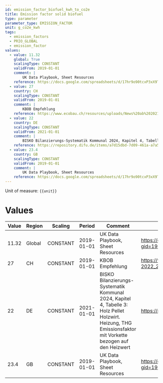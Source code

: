 ```yaml
---
id: emission_factor_biofuel_kwh_to_co2e
title: Emission factor solid biofuel
type: parameter
parameter_type: EMISSION_FACTOR
unit: g_co2e_kwh
tags:
  - emission_factors
  - PRIO_GLOBAL
  - emission_factor
values:
  - value: 11.32
    global: True
    scalingType: CONSTANT
    validFrom: 2019-01-01
    comment: |
        UK Data Playbook, Sheet Resources
    reference: https://docs.google.com/spreadsheets/d/17hr9o90tcxP3xX9T000uWcXSrzm5b5D3UfPwcq7LzgA/edit?gid=1982830832#gid=1982830832
  - value: 27
    country: CH
    scalingType: CONSTANT
    validFrom: 2019-01-01
    comment: |
        KBOB Empfehlung
    reference: https://www.ecobau.ch/resources/uploads/News%20ab%202021/2022/KBOB-Empfehlung_2009-1-2022_220422_v1_0.pdf
  - value: 22
    country: DE
    scalingType: CONSTANT
    validFrom: 2021-01-01
    comment: |
        BISKO Bilanzierungs-Systematik Kommunal 2024, Kapitel 4, Tabelle 3: Holz Pellet Holzwirt. Heizung, THG Emissionsfaktor mit Vorkette bezogen auf den Heizwert
    reference: https://repository.difu.de/items/a7d15dbd-7d09-461a-a7a5-0be9f526facb
  - value: 23.4
    country: GB
    scalingType: CONSTANT
    validFrom: 2019-01-01
    comment: |
        UK Data Playbook, Sheet Resources
    reference: https://docs.google.com/spreadsheets/d/17hr9o90tcxP3xX9T000uWcXSrzm5b5D3UfPwcq7LzgA/edit?gid=1982830832#gid=1982830832
---
```



Unit of measure: `{{unit}}`


# Values


| Value | Region | Scaling | Period | Comment | Reference |
|-------|--------|---------|--------|---------|-----------|
| 11.32 | Global | CONSTANT | 2019-01-01 | UK Data Playbook, Sheet Resources | https://docs.google.com/spreadsheets/d/17hr9o90tcxP3xX9T000uWcXSrzm5b5D3UfPwcq7LzgA/edit?gid=1982830832#gid=1982830832 |
| 27 | CH | CONSTANT | 2019-01-01 | KBOB Empfehlung | https://www.ecobau.ch/resources/uploads/News%20ab%202021/2022/KBOB-Empfehlung_2009-1-2022_220422_v1_0.pdf |
| 22 | DE | CONSTANT | 2021-01-01 | BISKO Bilanzierungs-Systematik Kommunal 2024, Kapitel 4, Tabelle 3: Holz Pellet Holzwirt. Heizung, THG Emissionsfaktor mit Vorkette bezogen auf den Heizwert | https://repository.difu.de/items/a7d15dbd-7d09-461a-a7a5-0be9f526facb |
| 23.4 | GB | CONSTANT | 2019-01-01 | UK Data Playbook, Sheet Resources | https://docs.google.com/spreadsheets/d/17hr9o90tcxP3xX9T000uWcXSrzm5b5D3UfPwcq7LzgA/edit?gid=1982830832#gid=1982830832 |


